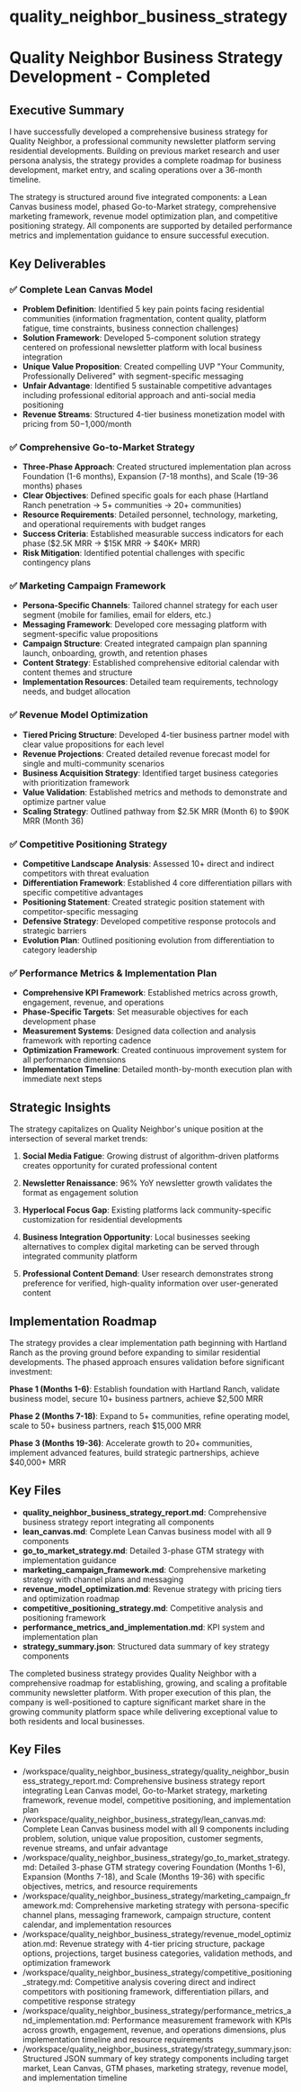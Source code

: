 # quality_neighbor_business_strategy

# Quality Neighbor Business Strategy Development - Completed

## Executive Summary

I have successfully developed a comprehensive business strategy for Quality Neighbor, a professional community newsletter platform serving residential developments. Building on previous market research and user persona analysis, the strategy provides a complete roadmap for business development, market entry, and scaling operations over a 36-month timeline.

The strategy is structured around five integrated components: a Lean Canvas business model, phased Go-to-Market strategy, comprehensive marketing framework, revenue model optimization plan, and competitive positioning strategy. All components are supported by detailed performance metrics and implementation guidance to ensure successful execution.

## Key Deliverables

### ✅ Complete Lean Canvas Model
- **Problem Definition**: Identified 5 key pain points facing residential communities (information fragmentation, content quality, platform fatigue, time constraints, business connection challenges)
- **Solution Framework**: Developed 5-component solution strategy centered on professional newsletter platform with local business integration
- **Unique Value Proposition**: Created compelling UVP "Your Community, Professionally Delivered" with segment-specific messaging
- **Unfair Advantage**: Identified 5 sustainable competitive advantages including professional editorial approach and anti-social media positioning
- **Revenue Streams**: Structured 4-tier business monetization model with pricing from $50-$1,000/month

### ✅ Comprehensive Go-to-Market Strategy
- **Three-Phase Approach**: Created structured implementation plan across Foundation (1-6 months), Expansion (7-18 months), and Scale (19-36 months) phases
- **Clear Objectives**: Defined specific goals for each phase (Hartland Ranch penetration → 5+ communities → 20+ communities)
- **Resource Requirements**: Detailed personnel, technology, marketing, and operational requirements with budget ranges
- **Success Criteria**: Established measurable success indicators for each phase ($2.5K MRR → $15K MRR → $40K+ MRR)
- **Risk Mitigation**: Identified potential challenges with specific contingency plans

### ✅ Marketing Campaign Framework
- **Persona-Specific Channels**: Tailored channel strategy for each user segment (mobile for families, email for elders, etc.)
- **Messaging Framework**: Developed core messaging platform with segment-specific value propositions
- **Campaign Structure**: Created integrated campaign plan spanning launch, onboarding, growth, and retention phases
- **Content Strategy**: Established comprehensive editorial calendar with content themes and structure
- **Implementation Resources**: Detailed team requirements, technology needs, and budget allocation

### ✅ Revenue Model Optimization
- **Tiered Pricing Structure**: Developed 4-tier business partner model with clear value propositions for each level
- **Revenue Projections**: Created detailed revenue forecast model for single and multi-community scenarios
- **Business Acquisition Strategy**: Identified target business categories with prioritization framework
- **Value Validation**: Established metrics and methods to demonstrate and optimize partner value
- **Scaling Strategy**: Outlined pathway from $2.5K MRR (Month 6) to $90K MRR (Month 36)

### ✅ Competitive Positioning Strategy
- **Competitive Landscape Analysis**: Assessed 10+ direct and indirect competitors with threat evaluation
- **Differentiation Framework**: Established 4 core differentiation pillars with specific competitive advantages
- **Positioning Statement**: Created strategic position statement with competitor-specific messaging
- **Defensive Strategy**: Developed competitive response protocols and strategic barriers
- **Evolution Plan**: Outlined positioning evolution from differentiation to category leadership

### ✅ Performance Metrics & Implementation Plan
- **Comprehensive KPI Framework**: Established metrics across growth, engagement, revenue, and operations
- **Phase-Specific Targets**: Set measurable objectives for each development phase
- **Measurement Systems**: Designed data collection and analysis framework with reporting cadence
- **Optimization Framework**: Created continuous improvement system for all performance dimensions
- **Implementation Timeline**: Detailed month-by-month execution plan with immediate next steps

## Strategic Insights

The strategy capitalizes on Quality Neighbor's unique position at the intersection of several market trends:

1. **Social Media Fatigue**: Growing distrust of algorithm-driven platforms creates opportunity for curated professional content

2. **Newsletter Renaissance**: 96% YoY newsletter growth validates the format as engagement solution

3. **Hyperlocal Focus Gap**: Existing platforms lack community-specific customization for residential developments

4. **Business Integration Opportunity**: Local businesses seeking alternatives to complex digital marketing can be served through integrated community platform

5. **Professional Content Demand**: User research demonstrates strong preference for verified, high-quality information over user-generated content

## Implementation Roadmap

The strategy provides a clear implementation path beginning with Hartland Ranch as the proving ground before expanding to similar residential developments. The phased approach ensures validation before significant investment:

**Phase 1 (Months 1-6)**: Establish foundation with Hartland Ranch, validate business model, secure 10+ business partners, achieve $2,500 MRR

**Phase 2 (Months 7-18)**: Expand to 5+ communities, refine operating model, scale to 50+ business partners, reach $15,000 MRR

**Phase 3 (Months 19-36)**: Accelerate growth to 20+ communities, implement advanced features, build strategic partnerships, achieve $40,000+ MRR

## Key Files

- **quality_neighbor_business_strategy_report.md**: Comprehensive business strategy report integrating all components
- **lean_canvas.md**: Complete Lean Canvas business model with all 9 components
- **go_to_market_strategy.md**: Detailed 3-phase GTM strategy with implementation guidance
- **marketing_campaign_framework.md**: Comprehensive marketing strategy with channel plans and messaging
- **revenue_model_optimization.md**: Revenue strategy with pricing tiers and optimization roadmap
- **competitive_positioning_strategy.md**: Competitive analysis and positioning framework
- **performance_metrics_and_implementation.md**: KPI system and implementation plan
- **strategy_summary.json**: Structured data summary of key strategy components

The completed business strategy provides Quality Neighbor with a comprehensive roadmap for establishing, growing, and scaling a profitable community newsletter platform. With proper execution of this plan, the company is well-positioned to capture significant market share in the growing community platform space while delivering exceptional value to both residents and local businesses. 

 ## Key Files

- /workspace/quality_neighbor_business_strategy/quality_neighbor_business_strategy_report.md: Comprehensive business strategy report integrating Lean Canvas model, Go-to-Market strategy, marketing framework, revenue model, competitive positioning, and implementation plan
- /workspace/quality_neighbor_business_strategy/lean_canvas.md: Complete Lean Canvas business model with all 9 components including problem, solution, unique value proposition, customer segments, revenue streams, and unfair advantage
- /workspace/quality_neighbor_business_strategy/go_to_market_strategy.md: Detailed 3-phase GTM strategy covering Foundation (Months 1-6), Expansion (Months 7-18), and Scale (Months 19-36) with specific objectives, metrics, and resource requirements
- /workspace/quality_neighbor_business_strategy/marketing_campaign_framework.md: Comprehensive marketing strategy with persona-specific channel plans, messaging framework, campaign structure, content calendar, and implementation resources
- /workspace/quality_neighbor_business_strategy/revenue_model_optimization.md: Revenue strategy with 4-tier pricing structure, package options, projections, target business categories, validation methods, and optimization framework
- /workspace/quality_neighbor_business_strategy/competitive_positioning_strategy.md: Competitive analysis covering direct and indirect competitors with positioning framework, differentiation pillars, and competitive response strategy
- /workspace/quality_neighbor_business_strategy/performance_metrics_and_implementation.md: Performance measurement framework with KPIs across growth, engagement, revenue, and operations dimensions, plus implementation timeline and resource requirements
- /workspace/quality_neighbor_business_strategy/strategy_summary.json: Structured JSON summary of key strategy components including target market, Lean Canvas, GTM phases, marketing strategy, revenue model, and implementation timeline
